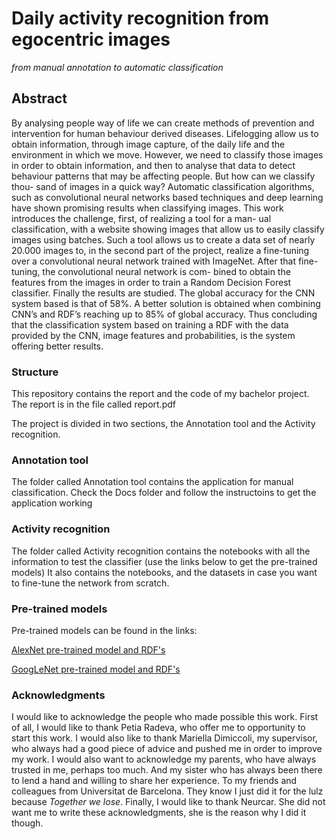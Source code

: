 # Daily activity recognition from egocentric images
*from manual annotation to automatic classification*


## Abstract

By analysing people way of life we can create methods of prevention and intervention for
human behaviour derived diseases. Lifelogging allow us to obtain information, through
image capture, of the daily life and the environment in which we move. However, we
need to classify those images in order to obtain information, and then to analyse that data
to detect behaviour patterns that may be affecting people. But how can we classify thou-
sand of images in a quick way? Automatic classification algorithms, such as convolutional
neural networks based techniques and deep learning have shown promising results when
classifying images. This work introduces the challenge, first, of realizing a tool for a man-
ual classification, with a website showing images that allow us to easily classify images
using batches. Such a tool allows us to create a data set of nearly 20.000 images to, in
the second part of the project, realize a fine-tuning over a convolutional neural network
trained with ImageNet. After that fine-tuning, the convolutional neural network is com-
bined to obtain the features from the images in order to train a Random Decision Forest
classifier. Finally the results are studied. The global accuracy for the CNN system based
is that of 58%. A better solution is obtained when combining CNN’s and RDF’s reaching
up to 85% of global accuracy. Thus concluding that the classification system based on
training a RDF with the data provided by the CNN, image features and probabilities, is
the system offering better results.

### Structure
This repository contains the report and the code of my bachelor project. The report is in the file called report.pdf

The project is divided in two sections, the Annotation tool and the Activity recognition.

### Annotation tool

The folder called Annotation tool contains the application for manual classification. Check the Docs folder and follow the instructoins to get the application working

### Activity recognition

The folder called Activity recognition contains the notebooks with all the information to test the classifier (use the links below to get the pre-trained models)
It also contains the notebooks, and the datasets in case you want to fine-tune the network from scratch.


### Pre-trained models

Pre-trained models can be found in the links:

[AlexNet pre-trained model and RDF's](https://drive.google.com/file/d/0B7a0tfZkiEQmQ1YxR3V4Y2J5NjQ/view?usp=sharing)

[GoogLeNet pre-trained model and RDF's](https://drive.google.com/file/d/0B7a0tfZkiEQmeWplZkY0T0lYZDg/view?usp=sharing)


### Acknowledgments

I would like to acknowledge the people who made possible this work. First of all, I
would like to thank Petia Radeva, who offer me to opportunity to start this work. I would
also like to thank Mariella Dimiccoli, my supervisor, who always had a good piece of
advice and pushed me in order to improve my work.
I would also want to acknowledge my parents, who have always trusted in me, perhaps
too much. And my sister who has always been there to lend a hand and willing to share
her experience.
To my friends and colleagues from Universitat de Barcelona. They know I just did it
for the lulz because *Together we lose*.
Finally, I would like to thank Neurcar. She did not want me to write these acknowledgments, she is the reason why I did it though.
